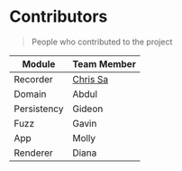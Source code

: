 # Contributors

> People who contributed to the project

| Module      | Team Member                              |
|-------------|------------------------------------------|
| Recorder    | [Chris Sa](https://github.com/JJeeff248) |
| Domain      | Abdul                                    |
| Persistency | Gideon                                   |
| Fuzz        | Gavin                                    |
| App         | Molly                                    |
| Renderer    | Diana                                    |
